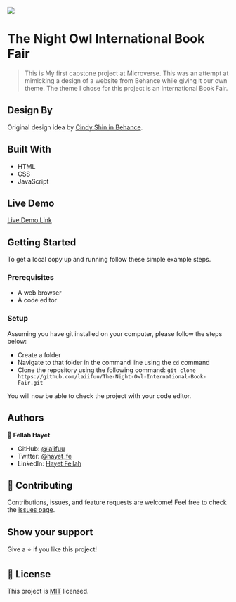 ![](https://img.shields.io/badge/Microverse-blueviolet)

# The Night Owl International Book Fair

>This is My first capstone project at Microverse. This was an attempt at mimicking a design of a website from Behance while giving it our own theme. The theme I chose for this project is an International Book Fair.

## Design By 

Original design idea by [Cindy Shin in Behance](https://www.behance.net/adagio07).

## Built With

- HTML
- CSS
- JavaScript

## Live Demo

[Live Demo Link](https://laiifuu.github.io/The-Night-Owl-International-Book-Fair/index.html)

## Getting Started

To get a local copy up and running follow these simple example steps.

### Prerequisites

- A web browser 
- A code editor

### Setup

Assuming you have git installed on your computer, please follow the steps below: 
- Create a folder
- Navigate to that folder in the command line using the `cd` command
- Clone the repository using the following command: `git clone https://github.com/laiifuu/The-Night-Owl-International-Book-Fair.git`

You will now be able to check the project with your code editor.

## Authors

👤 **Fellah Hayet**

- GitHub: [@laiifuu](https://github.com/laiifuu)
- Twitter: [@hayet_fe](https://twitter.com/hayet_fe)
- LinkedIn: [Hayet Fellah](https://www.linkedin.com/in/hayet-f-5b4347247)

## 🤝 Contributing

Contributions, issues, and feature requests are welcome!
Feel free to check the [issues page](../../issues/).

## Show your support

Give a ⭐️ if you like this project!

## 📝 License

This project is [MIT](./LICENSE) licensed.




